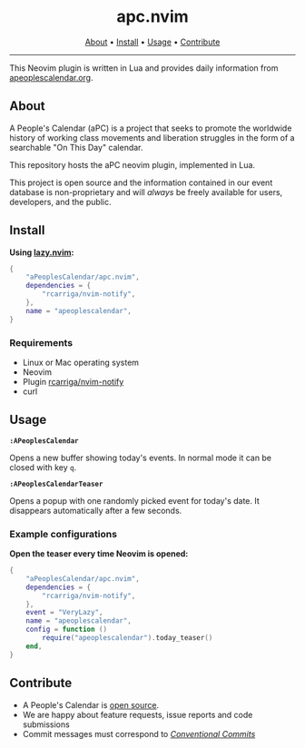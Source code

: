 <div align="center">

# apc.nvim

[About](#about) • [Install](#install) • [Usage](#usage) • [Contribute](#contribute)

</div>

---

This Neovim plugin is written in Lua and provides daily information from [apeoplescalendar.org](https://www.apeoplescalendar.org/).

## About

A People's Calendar (aPC) is a project that seeks to promote the worldwide history of working class movements and liberation struggles in the form of a searchable "On This Day" calendar.

This repository hosts the aPC neovim plugin, implemented in Lua.

This project is open source and the information contained in our event database is non-proprietary and will _always_ be freely available for users, developers, and the public.

## Install

**Using [lazy.nvim](https://github.com/folke/lazy.nvim/):**

```lua
{
    "aPeoplesCalendar/apc.nvim",
    dependencies = {
        "rcarriga/nvim-notify",
    },
    name = "apeoplescalendar",
}
```

### Requirements

- Linux or Mac operating system
- Neovim
- Plugin [rcarriga/nvim-notify](https://github.com/rcarriga/nvim-notify)
- curl

## Usage

**`:APeoplesCalendar`**

Opens a new buffer showing today's events. In normal mode it can be closed with key `q`.

**`:APeoplesCalendarTeaser`**

Opens a popup with one randomly picked event for today's date. It disappears automatically after a few seconds.

### Example configurations

**Open the teaser every time Neovim is opened:**

```lua
{
    "aPeoplesCalendar/apc.nvim",
    dependencies = {
        "rcarriga/nvim-notify",
    },
    event = "VeryLazy",
    name = "apeoplescalendar",
    config = function ()
        require("apeoplescalendar").today_teaser()
    end,
}
```

## Contribute

- A People's Calendar is [open source](https://github.com/aPeoplesCalendar).
- We are happy about feature requests, issue reports and code submissions
- Commit messages must correspond to _[Conventional Commits](https://www.conventionalcommits.org/en/v1.0.0/)_

